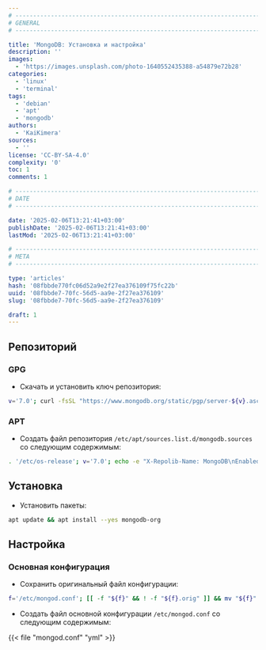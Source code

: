 ```yaml
---
# -------------------------------------------------------------------------------------------------------------------- #
# GENERAL
# -------------------------------------------------------------------------------------------------------------------- #

title: 'MongoDB: Установка и настройка'
description: ''
images:
  - 'https://images.unsplash.com/photo-1640552435388-a54879e72b28'
categories:
  - 'linux'
  - 'terminal'
tags:
  - 'debian'
  - 'apt'
  - 'mongodb'
authors:
  - 'KaiKimera'
sources:
  - ''
license: 'CC-BY-SA-4.0'
complexity: '0'
toc: 1
comments: 1

# -------------------------------------------------------------------------------------------------------------------- #
# DATE
# -------------------------------------------------------------------------------------------------------------------- #

date: '2025-02-06T13:21:41+03:00'
publishDate: '2025-02-06T13:21:41+03:00'
lastMod: '2025-02-06T13:21:41+03:00'

# -------------------------------------------------------------------------------------------------------------------- #
# META
# -------------------------------------------------------------------------------------------------------------------- #

type: 'articles'
hash: '08fbbde770fc06d52a9e2f27ea376109f75fc22b'
uuid: '08fbbde7-70fc-56d5-aa9e-2f27ea376109'
slug: '08fbbde7-70fc-56d5-aa9e-2f27ea376109'

draft: 1
---
```




<!--more-->

## Репозиторий

### GPG

- Скачать и установить ключ репозитория:

```bash
v='7.0'; curl -fsSL "https://www.mongodb.org/static/pgp/server-${v}.asc" | gpg --dearmor -o '/etc/apt/keyrings/mongodb.gpg'
```

### APT

- Создать файл репозитория `/etc/apt/sources.list.d/mongodb.sources` со следующим содержимым:

```bash
. '/etc/os-release'; v='7.0'; echo -e "X-Repolib-Name: MongoDB\nEnabled: yes\nTypes: deb\nURIs: http://repo.mongodb.org/apt/${ID}\n#URIs: https://mirror.yandex.ru/mirrors/repo.mongodb.org/apt/${ID}\nSuites: ${VERSION_CODENAME}/mongodb-org/${v}\nComponents: main\nArchitectures: $( dpkg --print-architecture )\nSigned-By: /etc/apt/keyrings/mongodb.gpg" | tee '/etc/apt/sources.list.d/mongodb.sources'
```

## Установка

- Установить пакеты:

```bash
apt update && apt install --yes mongodb-org
```

## Настройка

### Основная конфигурация

- Сохранить оригинальный файл конфигурации:

```bash
f='/etc/mongod.conf'; [[ -f "${f}" && ! -f "${f}.orig" ]] && mv "${f}" "${f}.orig"
```

- Создать файл основной конфигурации `/etc/mongod.conf` со следующим содержимым:

{{< file "mongod.conf" "yml" >}}
